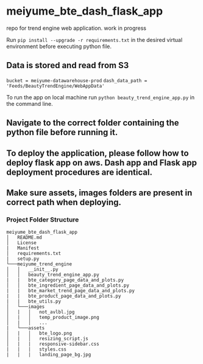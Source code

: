 # meiyume_bte_dash_flask_app
repo for trend engine web application.
work in progress

Run `pip install --upgrade -r requirements.txt` in the desired virtual environment before executing python file.

## Data is stored and read from S3
`bucket = meiyume-datawarehouse-prod`
`dash_data_path = 'Feeds/BeautyTrendEngine/WebAppData'`


To run the app on local machine run `python beauty_trend_engine_app.py` in the command line.
## Navigate to the correct folder containing the python file before running it.

## To deploy the application, please follow how to deploy flask app on aws. Dash app and Flask app deployment procedures are identical.

## Make sure assets, images folders are present in correct path when deploying.

### Project Folder Structure
```
meiyume_bte_dash_flask_app
│   README.md
│   License
|   Manifest
│   requirements.txt
|   setup.py
└───meiyume_trend_engine
│   │   __init__.py
│   │   beauty_trend_engine_app.py
|   |   bte_category_page_data_and_plots.py
│   │   bte_ingredient_page_data_and_plots.py
|   |   bte_market_trend_page_data_and_plots.py
|   |   bte_product_page_data_and_plots.py
|   |   bte_utils.py
│   └───images
│   |   │   not_avlbl.jpg
│   |   │   temp_product_image.png
│   |   │   ...
|   └───assets
│   |   │   bte_logo.png
│   |   │   resizing_script.js
│   |   |   responsive-sidebar.css
|   |   |   styles.css
|   |   |   landing_page_bg.jpg
```